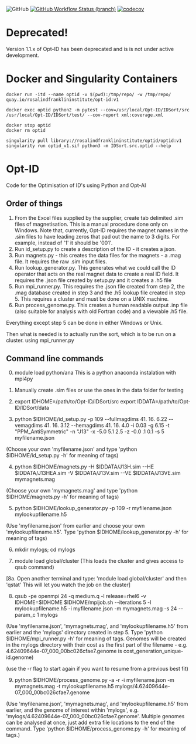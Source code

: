 ![GitHub](https://img.shields.io/github/license/rosalindfranklininstitute/Opt-ID?kill_cache=1) [![GitHub Workflow Status (branch)](https://github.com/rosalindfranklininstitute/Opt-ID/actions/workflows/ci.yml/badge.svg?branch=v1)](https://github.com/rosalindfranklininstitute/Opt-ID/actions/workflows/ci.yml) [![codecov](https://codecov.io/gh/rosalindfranklininstitute/Opt-ID/branch/v1/graph/badge.svg?token=pZp3wgitjN)](https://codecov.io/gh/rosalindfranklininstitute/Opt-ID)

# Deprecated!

Version 1.1.x of Opt-ID has been deprecated and is is not under active development.

# Docker and Singularity Containers

```
docker run -itd --name optid -v $(pwd):/tmp/repo/ -w /tmp/repo/ quay.io/rosalindfranklininstitute/opt-id:v1

docker exec optid python2 -m pytest --cov=/usr/local/Opt-ID/IDSort/src /usr/local/Opt-ID/IDSort/test/ --cov-report xml:coverage.xml

docker stop optid
docker rm optid
```

```
singularity pull library://rosalindfranklininstitute/optid/optid:v1
singularity run optid_v1.sif python3 -m IDSort.src.optid --help
```

# Opt-ID
Code for the Optimisation of ID's using Python and Opt-AI

## Order of things
  1. From the Excel files supplied by the supplier, create tab delimited .sim files of magnetisation. This is a manual procedure done only on Windows. Note that, currently, Opt-ID requires the magnet names in the .sim files to have leading zeros that pad out the name to 3 digits. For example, instead of '1' it should be '001'.
  2. Run id_setup.py to create a description of the ID - it creates a json.
  3. Run magnets.py - this creates the data files for the magnets - a .mag file. It requires the raw .sim input files.
  4. Run lookup_generator.py. This generates what we could call the ID operator that acts on the real magnet data to create a real ID field. It requires the .json file created by setup.py and it creates a .h5 file
  5. Run mpi_runner.py. This requires the .json file created from step 2, the .mag database created in step 3 and the .h5 lookup file created in step 5. This requires a cluster and must be done on a UNIX machine.
  6. Run process_genome.py. This creates a human readable output .inp file (also suitable for analysis with old Fortran code) and a viewable .h5 file.

Everything except step 5 can be done in either Windows or Unix.

Then what is needed is to actually run the sort, which is to be run on a cluster. using mpi_runner.py 

## Command line commands
  0. module load python/ana
     This is a python anaconda instalation with mpi4py

  1. Manually create .sim files
     or use the ones in the data folder for testing
  
  2. export IDHOME=/path/to/Opt-ID/IDSort/src
     export IDDATA=/path/to/Opt-ID/IDSort/data
  
  3. python $IDHOME/id_setup.py -p 109 --fullmagdims 41. 16. 6.22 --vemagdims 41. 16. 3.12 --hemagdims 41. 16. 4.0 -i 0.03 -g 6.15 -t "PPM_AntiSymmetric" -n "J13" -x -5.0  5.1  2.5 -z -0.0 .1 0.1 -s 5 myfilename.json

  (Choose your own 'myfilename.json' and type 'python $IDHOME/id_setup.py -h' for meaning of tags)
  
  4. python $IDHOME/magnets.py -H $IDDATA/J13H.sim --HE $IDDATA/J13HEA.sim -V $IDDATA/J13V.sim --VE $IDDATA/J13VE.sim mymagnets.mag

  (Choose your own 'mymagnets.mag' and type 'python $IDHOME/magnets.py -h' for meaning of tags)
  
  5. python $IDHOME/lookup_generator.py -p 109 -r myfilename.json mylookupfilename.h5

  (Use 'myfilename.json' from earlier and choose your own 'mylookupfilename.h5'. Type 'python $IDHOME/lookup_generator.py -h' for meaning of tags)
  
  6. mkdir mylogs; cd mylogs
  
  7. module load global/cluster
  (This loads the cluster and gives access to qsub command)
  
  [8a. Open another terminal and type: 'module load global/cluster' and then 'qstat' This will let you watch the job on the cluster]
  
  8. qsub -pe openmpi 24 -q medium.q -l release=rhel6 -v IDHOME=$IDHOME $IDHOME/mpijob.sh --iterations 5 -l mylookupfilename.h5 -i myfilename.json -m mymagnets.mag -s 24 --param_c 1 mylogs

  (Use 'myfilename.json', 'mymagnets.mag', and 'mylookupfilename.h5' from earlier and the 'mylogs' directory created in step 5.   Type 'python $IDHOME/mpi_runner.py -h' for meaning of tags. Genomes will be created in the mylogs directory with their cost as the first part of the filename - e.g. 4.62409644e-07_000_00bc026cfae7.genome is cost_generation_unique-id.genome)
  
  (use the -r flag to start again if you want to resume from a previous best fit)
  
  9. python $IDHOME/process_genome.py -a -r -i myfilename.json -m mymagnets.mag -t mylookupfilename.h5 mylogs/4.62409644e-07_000_00bc026cfae7.genome

  (Use 'myfilename.json', 'mymagnets.mag', and 'mylookupfilename.h5' from earlier, and the genome of interest within 'mylogs', e.g. 'mylogs/4.62409644e-07_000_00bc026cfae7.genome'. Multiple genomes can be analysed at once, just add extra file locations to the end of the command.  Type 'python $IDHOME/process_genome.py -h' for meaning of tags.)